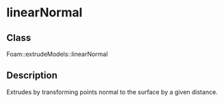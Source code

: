 # linearNormal 
## Class
Foam::extrudeModels::linearNormal

## Description
Extrudes by transforming points normal to the surface by a given distance.

